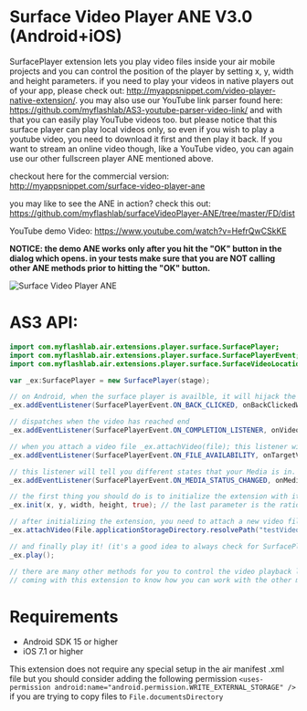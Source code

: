 # Surface Video Player ANE V3.0 (Android+iOS)
SurfacePlayer extension lets you play video files inside your air mobile projects and you can control the position of the player by setting x, y, width and height parameters. if you need to play your videos in native players out of your app, please check out: http://myappsnippet.com/video-player-native-extension/. you may also use our YouTube link parser found here: https://github.com/myflashlab/AS3-youtube-parser-video-link/ and with that you can easily play YouTube videos too. but please notice that this surface player can play local videos only, so even if you wish to play a youtube video, you need to download it first and then play it back. If you want to stream an online video though, like a YouTube video, you can again use our other fullscreen player ANE mentioned above.

checkout here for the commercial version: http://myappsnippet.com/surface-video-player-ane

you may like to see the ANE in action? check this out: https://github.com/myflashlab/surfaceVideoPlayer-ANE/tree/master/FD/dist

YouTube demo Video: https://www.youtube.com/watch?v=HefrQwCSkKE

**NOTICE: the demo ANE works only after you hit the "OK" button in the dialog which opens. in your tests make sure that you are NOT calling other ANE methods prior to hitting the "OK" button.**

![Surface Video Player ANE](http://www.myflashlabs.com/wp-content/uploads/2015/11/product_adobe-air-ane-extension-surface-video-player-680x844.jpg)

# AS3 API:
```actionscript
import com.myflashlab.air.extensions.player.surface.SurfacePlayer;
import com.myflashlab.air.extensions.player.surface.SurfacePlayerEvent;
import com.myflashlab.air.extensions.player.surface.SurfaceVideoLocation;

var _ex:SurfacePlayer = new SurfacePlayer(stage);

// on Android, when the surface player is availble, it will hijack the device back button clicks! with the folloiwng listener you can listen to device's back button clicks
_ex.addEventListener(SurfacePlayerEvent.ON_BACK_CLICKED, onBackClickedWhenSurfacePlayerIsAvailable);

// dispatches when the video has reached end
_ex.addEventListener(SurfacePlayerEvent.ON_COMPLETION_LISTENER, onVideoPlaybackCompleted);

// when you attach a video file _ex.attachVideo(file); this listener will tell you if this file is availble or not. play your video only if it is availble
_ex.addEventListener(SurfacePlayerEvent.ON_FILE_AVAILABILITY, onTargetVideoAvailability);

// this listener will tell you different states that your Media is in. "STARTED", "PAUSED", "STOPPED"
_ex.addEventListener(SurfacePlayerEvent.ON_MEDIA_STATUS_CHANGED, onMediaStatusChanged);

// the first thing you should do is to initialize the extension with its initial parameters
_ex.init(x, y, width, height, true); // the last parameter is the ratio for your video clip if false, the video will be stretched to fit your specified width and height

// after initializing the extension, you need to attach a new video file to it
_ex.attachVideo(File.applicationStorageDirectory.resolvePath("testVideoPlayerSurface.mp4"), SurfaceVideoLocation.ON_APP);

// and finally play it! (it's a good idea to always check for SurfacePlayerEvent.ON_FILE_AVAILABILITY before playing the file)
_ex.play();

// there are many other methods for you to control the video playback like pause, seek, fullscreen, set volume, etc. please study the sample demo project
// coming with this extension to know how you can work with the other methods and when/how to dispose the extension properly.
```

# Requirements
* Android SDK 15 or higher 
* iOS 7.1 or higher

This extension does not require any special setup in the air manifest .xml file but you should consider adding the following permission ```<uses-permission android:name="android.permission.WRITE_EXTERNAL_STORAGE" />``` if you are trying to copy files to ```File.documentsDirectory```